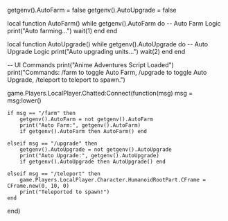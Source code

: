 getgenv().AutoFarm = false
getgenv().AutoUpgrade = false

local function AutoFarm()
    while getgenv().AutoFarm do
        -- Auto Farm Logic
        print("Auto farming...")
        wait(1)
    end
end

local function AutoUpgrade()
    while getgenv().AutoUpgrade do
        -- Auto Upgrade Logic
        print("Auto upgrading units...")
        wait(2)
    end
end

-- UI Commands
print("Anime Adventures Script Loaded")
print("Commands: /farm to toggle Auto Farm, /upgrade to toggle Auto Upgrade, /teleport to teleport to spawn.")

game.Players.LocalPlayer.Chatted:Connect(function(msg)
    msg = msg:lower()
    
    if msg == "/farm" then
        getgenv().AutoFarm = not getgenv().AutoFarm
        print("Auto Farm:", getgenv().AutoFarm)
        if getgenv().AutoFarm then AutoFarm() end
        
    elseif msg == "/upgrade" then
        getgenv().AutoUpgrade = not getgenv().AutoUpgrade
        print("Auto Upgrade:", getgenv().AutoUpgrade)
        if getgenv().AutoUpgrade then AutoUpgrade() end
        
    elseif msg == "/teleport" then
        game.Players.LocalPlayer.Character.HumanoidRootPart.CFrame = CFrame.new(0, 10, 0)
        print("Teleported to spawn!")
    end
end)
